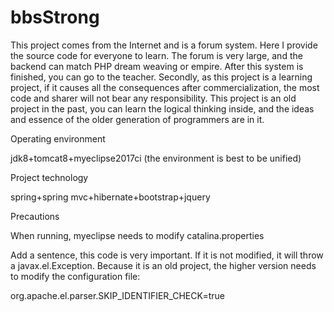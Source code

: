 # bbsStrong
This project comes from the Internet and is a forum system. Here I provide the source code for everyone to learn. The forum is very large, and the backend can match PHP dream weaving or empire. After this system is finished, you can go to the teacher. Secondly, as this project is a learning project, if it causes all the consequences after commercialization, the most code and sharer will not bear any responsibility. This project is an old project in the past, you can learn the logical thinking inside, and the ideas and essence of the older generation of programmers are in it.

Operating environment

jdk8+tomcat8+myeclipse2017ci (the environment is best to be unified)

Project technology

spring+spring mvc+hibernate+bootstrap+jquery

Precautions

When running, myeclipse needs to modify catalina.properties

Add a sentence, this code is very important. If it is not modified, it will throw a javax.el.Exception. Because it is an old project, the higher version needs to modify the configuration file:

org.apache.el.parser.SKIP_IDENTIFIER_CHECK=true
